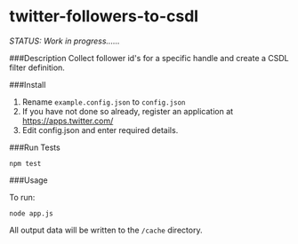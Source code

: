 twitter-followers-to-csdl
=========================

*STATUS: Work in progress......*


###Description
Collect follower id's for a specific handle and create a CSDL filter definition.


###Install

1) Rename ```example.config.json``` to ```config.json```
2) If you have not done so already, register an application at https://apps.twitter.com/
2) Edit config.json and enter required details.

###Run Tests

```npm test```

###Usage

To run:

```node app.js```

All output data will be written to the ```/cache``` directory.
